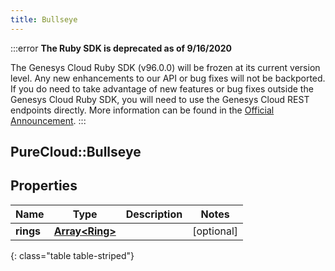 ```yaml
---
title: Bullseye
---
```


:::error
**The Ruby SDK is deprecated as of 9/16/2020**

The Genesys Cloud Ruby SDK (v96.0.0) will be frozen at its current version level. Any new enhancements to our API or bug fixes will not be backported. If you do need to take advantage of new features or bug fixes outside the Genesys Cloud Ruby SDK, you will need to use the Genesys Cloud REST endpoints directly. More information can be found in the [Official Announcement](https://developer.mypurecloud.com/forum/t/announcement-genesys-cloud-ruby-sdk-end-of-life/8850).
:::


## PureCloud::Bullseye

## Properties

|Name | Type | Description | Notes|
|------------ | ------------- | ------------- | -------------|
| **rings** | [**Array&lt;Ring&gt;**](Ring.html) |  | [optional] |
{: class="table table-striped"}


